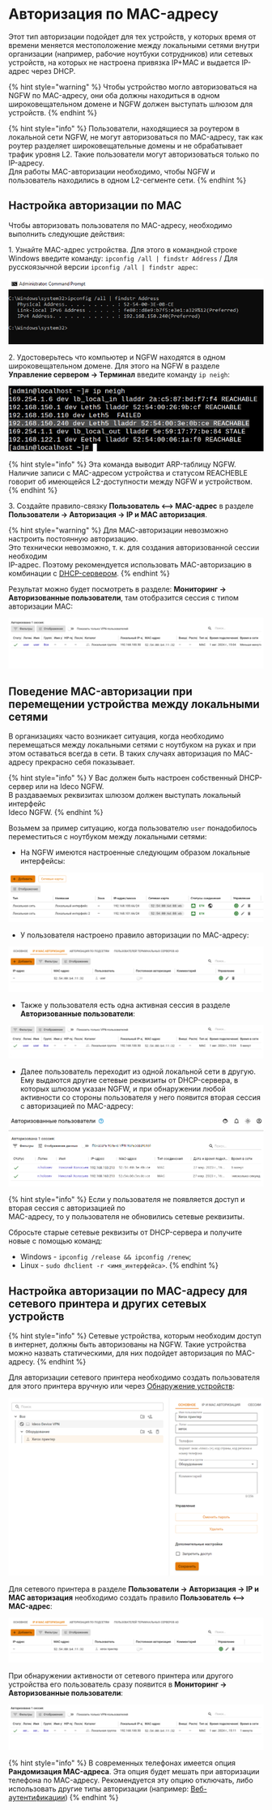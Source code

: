 # Авторизация по MAC-адресу

Этот тип авторизации подойдет для тех устройств, у которых время от времени меняется местоположение между локальными сетями внутри организации (например, рабочие ноутбуки сотрудников) или сетевых устройств, на которых не настроена привязка IP+MAC и выдается IP-адрес через DHCP.

{% hint style="warning" %}
Чтобы устройство могло авторизоваться на NGFW по MAC-адресу, они оба должны находиться в одном широковещательном домене и NGFW должен выступать шлюзом для устройств.
{% endhint %}

{% hint style="info" %}
Пользователи, находящиеся за роутером в локальной сети NGFW, не могут авторизоваться по MAC-адресу, так как роутер разделяет широковещательные домены и не обрабатывает трафик уровня L2. Такие пользователи могут авторизоваться только по IP-адресу. \
Для работы MAC-авторизации необходимо, чтобы NGFW и пользователь находились в одном L2-сегменте сети.
{% endhint %}

## Настройка авторизации по MAC

Чтобы авторизовать пользователя по MAC-адресу, необходимо выполнить следующие действия:

1\. Узнайте MAC-адрес устройства. Для этого в командной строке Windows введите команду: `ipconfig /all | findstr Address` /
Для русскоязычной версии `ipconfig /all | findstr адрес`:

![](/.gitbook/assets/mac-authorization8.png)

2\. Удостоверьтесь что компьютер и NGFW находятся в одном широковещательном домене. Для этого на NGFW в разделе **Управление сервером -> Терминал** введите команду `ip neigh`:

![](/.gitbook/assets/mac-authorization9.png)

{% hint style="info" %}
Эта команда выводит ARP-таблицу NGFW. Наличие записи с MAC-адресом устройства и статусом REACHEBLE говорит об имеющейся L2-доступности между NGFW и устройством.
{% endhint %}

3\. Создайте правило-связку **Пользователь <--> MAC-адрес** в разделе **Пользователи -> Авторизация -> IP и MAC авторизация**.

{% hint style="warning" %}
Для MAC-авторизации невозможно настроить постоянную авторизацию.\
Это технически невозможно, т. к. для создания авторизованной сессии необходим\
IP-адрес. Поэтому рекомендуется использовать MAC-авторизацию в комбинации с [DHCP-сервером](/settings/services/dhcp.md).
{% endhint %}

Результат можно будет посмотреть в разделе: **Мониторинг -> Авторизованные пользователи**, там отобразится сессия с типом авторизации MAC:

![](/.gitbook/assets/monitor-connections3.png)

## Поведение MAC-авторизации при перемещении устройства между локальными сетями

В организациях часто возникает ситуация, когда необходимо перемещаться между локальными сетями с ноутбуком на руках и при этом оставаться всегда в сети. В таких случаях авторизация по MAC-адресу прекрасно себя показывает.

{% hint style="info" %}
У Вас должен быть настроен собственный DHCP-сервер или на Ideco NGFW.\
В раздаваемых реквизитах шлюзом должен выступать локальный интерфейс\
Ideco NGFW.
{% endhint %}

Возьмем за пример ситуацию, когда пользователю `user` понадобилось переместиться с ноутбуком между локальными сетями:

* На NGFW имеются настроенные следующим образом локальные интерфейсы:

![](/.gitbook/assets/interfaces26.png)

* У пользователя настроено правило авторизации по MAC-адресу:

![](/.gitbook/assets/authorization3.png)

* Также у пользователя есть одна активная сессия в разделе **Авторизованные пользователи**:

![](/.gitbook/assets/monitor-connections4.png)

* Далее пользователь переходит из одной локальной сети в другую. Ему выдаются другие сетевые реквизиты от DHCP-сервера, в которых шлюзом указан NGFW, и при обнаружении любой активности со стороны пользователя у него появится вторая сессия с авторизацией по MAC-адресу:

![](/.gitbook/assets/monitor-connections5.png)

{% hint style="info" %}
Если у пользователя не появляется доступ и вторая сессия с авторизацией по\
MAC-адресу, то у пользователя не обновились сетевые реквизиты.

Сбросьте старые сетевые реквизиты от DHCP-сервера и получите новые с помощью команд:
* Windows - `ipconfig /release && ipconfig /renew`;
* Linux - `sudo dhclient -r <имя_интерфейса>`.
{% endhint %}

## Настройка авторизации по MAC-адресу для сетевого принтера и других сетевых устройств

{% hint style="info" %}
Сетевые устройства, которым необходим доступ в интернет, должны быть авторизованы на NGFW. Такие устройства можно назвать статическими, для них подойдет авторизация по MAC-адресу.
{% endhint %}

Для авторизации сетевого принтера необходимо создать пользователя для этого принтера вручную или через [Обнаружение устройств](/settings/users/device-discovery.md):

![](/.gitbook/assets/tree15.png)

Для сетевого принтера в разделе **Пользователи -> Авторизация -> IP и MAC авторизация** необходимо создать правило **Пользователь <--> MAC-адрес**:

![](/.gitbook/assets/authorization4.png)

При обнаружении активности от сетевого принтера или другого устройства его пользователь сразу появится в **Мониторинг -> Авторизованные пользователи**:

![](/.gitbook/assets/monitor-connections6.png)

{% hint style="info" %}
В современных телефонах имеется опция **Рандомизация MAC-адреса**. Эта опция будет мешать при авторизации телефона по MAC-адресу. Рекомендуется эту опцию отключать, либо использовать другие типы авторизации (например: [Веб-аутентификации](/settings/users/authorization/web-authorization.md))
{% endhint %}
